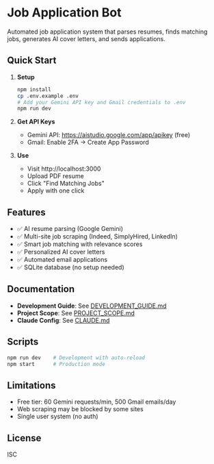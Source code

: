 # Job Application Bot

Automated job application system that parses resumes, finds matching jobs, generates AI cover letters, and sends applications.

## Quick Start

1. **Setup**
   ```bash
   npm install
   cp .env.example .env
   # Add your Gemini API key and Gmail credentials to .env
   npm run dev
   ```

2. **Get API Keys**
   - Gemini API: https://aistudio.google.com/app/apikey (free)
   - Gmail: Enable 2FA → Create App Password

3. **Use**
   - Visit http://localhost:3000
   - Upload PDF resume
   - Click "Find Matching Jobs"
   - Apply with one click

## Features

- ✅ AI resume parsing (Google Gemini)
- ✅ Multi-site job scraping (Indeed, SimplyHired, LinkedIn)
- ✅ Smart job matching with relevance scores
- ✅ Personalized AI cover letters
- ✅ Automated email applications
- ✅ SQLite database (no setup needed)

## Documentation

- **Development Guide**: See [DEVELOPMENT_GUIDE.md](DEVELOPMENT_GUIDE.md)
- **Project Scope**: See [PROJECT_SCOPE.md](PROJECT_SCOPE.md)
- **Claude Config**: See [CLAUDE.md](CLAUDE.md)

## Scripts

```bash
npm run dev    # Development with auto-reload
npm start      # Production mode
```

## Limitations

- Free tier: 60 Gemini requests/min, 500 Gmail emails/day
- Web scraping may be blocked by some sites
- Single user system (no auth)

## License

ISC